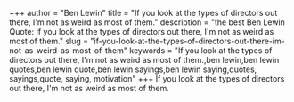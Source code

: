 +++
author = "Ben Lewin"
title = "If you look at the types of directors out there, I'm not as weird as most of them."
description = "the best Ben Lewin Quote: If you look at the types of directors out there, I'm not as weird as most of them."
slug = "if-you-look-at-the-types-of-directors-out-there-im-not-as-weird-as-most-of-them"
keywords = "If you look at the types of directors out there, I'm not as weird as most of them.,ben lewin,ben lewin quotes,ben lewin quote,ben lewin sayings,ben lewin saying,quotes, sayings,quote, saying, motivation"
+++
If you look at the types of directors out there, I'm not as weird as most of them.
